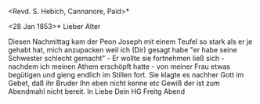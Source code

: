 <Revd. S. Hebich, Cannanore, Paid>*

 <28 Jan 1853>*
Lieber Alter

Diesen Nachmittag kam der Peon Joseph mit einem Teufel so stark als er je gehabt hat, mich anzupacken weil ich (Dir) gesagt habe "er habe seine Schwester schlecht gemacht" - Er wollte sie fortnehmen ließ sich - nachdem ich meinen Athem erschöpft hatte - von meiner Frau etwas begütigen und gieng endlich im Stillen fort. Sie klagte es nachher Gott im Gebet, daß ihr Bruder Ihn eben nicht kenne etc Gewiß der ist zum Abendmahl nicht bereit.  In Liebe
 Dein HG
Freitg Abend


